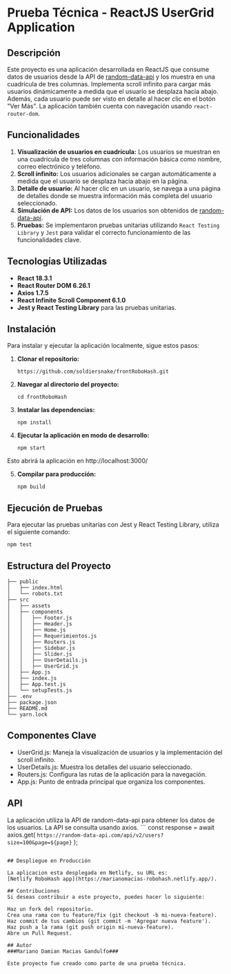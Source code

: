 # Prueba Técnica - ReactJS UserGrid Application

## Descripción

Este proyecto es una aplicación desarrollada en ReactJS que consume datos de usuarios desde la API de [random-data-api](https://random-data-api.com/api/v2/users) y los muestra en una cuadrícula de tres columnas. Implementa scroll infinito para cargar más usuarios dinámicamente a medida que el usuario se desplaza hacia abajo. Además, cada usuario puede ser visto en detalle al hacer clic en el botón "Ver Más". La aplicación también cuenta con navegación usando `react-router-dom`.

## Funcionalidades

1. **Visualización de usuarios en cuadrícula:** Los usuarios se muestran en una cuadrícula de tres columnas con información básica como nombre, correo electrónico y teléfono.
2. **Scroll infinito:** Los usuarios adicionales se cargan automáticamente a medida que el usuario se desplaza hacia abajo en la página.
3. **Detalle de usuario:** Al hacer clic en un usuario, se navega a una página de detalles donde se muestra información más completa del usuario seleccionado.
4. **Simulación de API:** Los datos de los usuarios son obtenidos de [random-data-api](https://random-data-api.com/api/v2/users).
5. **Pruebas:** Se implementaron pruebas unitarias utilizando `React Testing Library` y `Jest` para validar el correcto funcionamiento de las funcionalidades clave.

## Tecnologías Utilizadas

- **React 18.3.1**
- **React Router DOM 6.26.1**
- **Axios 1.7.5**
- **React Infinite Scroll Component 6.1.0**
- **Jest y React Testing Library** para las pruebas unitarias.

## Instalación

Para instalar y ejecutar la aplicación localmente, sigue estos pasos:

1. **Clonar el repositorio:**

   ```
   https://github.com/soldiersnake/frontRoboHash.git
   ```

2. **Navegar al directorio del proyecto:**
    ```
   cd frontRoboHash
   ```

3. **Instalar las dependencias:**
    ```
   npm install
   ```

4. **Ejecutar la aplicación en modo de desarrollo:**
    ```
   npm start
   ```
Esto abrirá la aplicación en http://localhost:3000/

5. **Compilar para producción:**
    ```
   npm build
   ```

## Ejecución de Pruebas

Para ejecutar las pruebas unitarias con Jest y React Testing Library, utiliza el siguiente comando:
   ```
   npm test
   ```

## Estructura del Proyecto

    ├── public
    │   ├── index.html
    │   └── robots.txt
    ├── src
    │   ├── assets
    │   ├── components
    │   │   ├── Footer.js
    │   │   ├── Header.js
    │   │   ├── Home.js
    │   │   ├── Requerimientos.js
    │   │   ├── Routers.js
    │   │   ├── Sidebar.js
    │   │   ├── Slider.js
    │   │   ├── UserDetails.js
    │   │   ├── UserGrid.js
    │   ├── App.js
    │   ├── index.js
    │   ├── App.test.js
    │   └── setupTests.js
    ├── .env
    ├── package.json
    ├── README.md
    └── yarn.lock

## Componentes Clave
- UserGrid.js: Maneja la visualización de usuarios y la implementación del scroll infinito.
- UserDetails.js: Muestra los detalles del usuario seleccionado.
- Routers.js: Configura las rutas de la aplicación para la navegación.
- App.js: Punto de entrada principal que organiza los componentes.

## API
La aplicación utiliza la API de random-data-api para obtener los datos de los usuarios. La API se consulta usando axios.
    ```
   const response = await axios.get(
  `https://random-data-api.com/api/v2/users?size=100&page=${page}`
    );
   ```

## Despliegue en Producción

La aplicacion esta desplegada en Netlify, su URL es:
[Netlify RoboHash app](https://marianomacias-robohash.netlify.app/).

## Contribuciones
Si deseas contribuir a este proyecto, puedes hacer lo siguiente:

Haz un fork del repositorio.
Crea una rama con tu feature/fix (git checkout -b mi-nueva-feature).
Haz commit de tus cambios (git commit -m 'Agregar nueva feature').
Haz push a la rama (git push origin mi-nueva-feature).
Abre un Pull Request.

## Autor
###Mariano Damian Macias Gandulfo###

Este proyecto fue creado como parte de una prueba técnica.